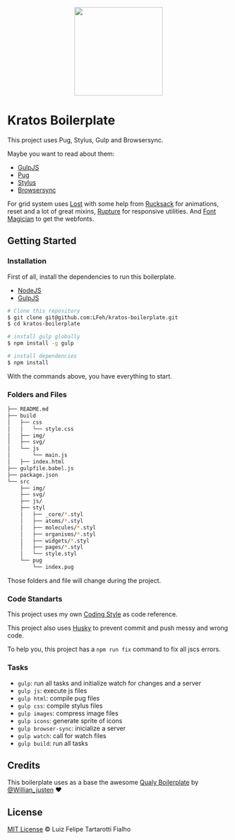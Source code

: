 <p align="center">
  <img src="https://cloud.githubusercontent.com/assets/3603793/14390922/a999424c-fd8f-11e5-8fbb-ab908a1d4740.png" width="200">
</p>

# Kratos Boilerplate

This project uses Pug, Stylus, Gulp and Browsersync.

Maybe you want to read about them:
- [GulpJS](http://gulpjs.com/)
- [Pug](https://github.com/pugjs/pug)
- [Stylus](http://learnboost.github.io/stylus/)
- [Browsersync](https://www.browsersync.io/)

For grid system uses [Lost](https://github.com/peterramsing/lost) with some help from [Rucksack](http://simplaio.github.io/rucksack/) for animations, reset and a lot of great mixins, [Rupture](https://github.com/jenius/rupture) for responsive utilities. And [Font Magician](https://github.com/jonathantneal/postcss-font-magician/) to get the webfonts.


## Getting Started

### Installation

First of all, install the dependencies to run this boilerplate.

- [NodeJS](http://nodejs.org/)
- [GulpJS](http://gulpjs.com/)


```sh
# Clone this repository
$ git clone git@github.com:LFeh/kratos-boilerplate.git
$ cd kratos-boilerplate

# install gulp globally
$ npm install -g gulp

# install dependencies
$ npm install

```

With the commands above, you have everything to start.

### Folders and Files

```sh
├── README.md
├── build
│   ├── css
│   │   └── style.css
│   ├── img/
│   ├── svg/
│   └── js
│       └── main.js
│   ├── index.html
├── gulpfile.babel.js
├── package.json
└── src
    ├── img/
    ├── svg/
    ├── js/
    ├── styl
    │   ├── _core/*.styl
    │   ├── atoms/*.styl
    │   ├── molecules/*.styl
    │   ├── organisms/*.styl
    │   ├── widgets/*.styl
    │   ├── pages/*.styl
    │   └── style.styl
    └── pug
        └── index.pug
```

Those folders and file will change during the project.


### Code Standarts

This project uses my own [Coding Style](https://github.com/LFeh/coding-style) as code reference.

This project also uses [Husky](https://github.com/typicode/husky) to prevent commit and push messy and wrong code.

To help you, this project has a `npm run fix` command to fix all jscs errors.


### Tasks

- `gulp`: run all tasks and initialize watch for changes and a server
- `gulp js`: execute js files
- `gulp html`: compile pug files
- `gulp css`: compile stylus files
- `gulp images`: compress image files
- `gulp icons`: generate sprite of icons
- `gulp browser-sync`: inicialize a server
- `gulp watch`: call for watch files
- `gulp build`: run all tasks


## Credits

This boilerplate uses as a base the awesome [Qualy Boilerplate](https://github.com/Qualy-org/qualy) by [@Willian_justen](https://twitter.com/Willian_justen) :heart:


## License

[MIT License](http://felipefialho.mit-license.org/) © Luiz Felipe Tartarotti Fialho
